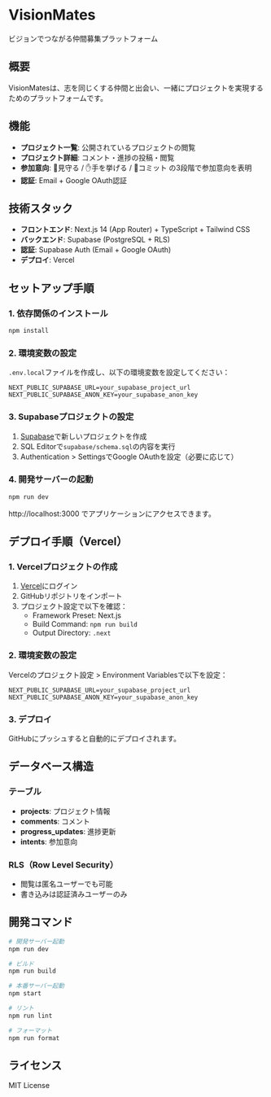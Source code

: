 # VisionMates

ビジョンでつながる仲間募集プラットフォーム

## 概要

VisionMatesは、志を同じくする仲間と出会い、一緒にプロジェクトを実現するためのプラットフォームです。

## 機能

- **プロジェクト一覧**: 公開されているプロジェクトの閲覧
- **プロジェクト詳細**: コメント・進捗の投稿・閲覧
- **参加意向**: 👀見守る / ✋手を挙げる / 🚀コミット の3段階で参加意向を表明
- **認証**: Email + Google OAuth認証

## 技術スタック

- **フロントエンド**: Next.js 14 (App Router) + TypeScript + Tailwind CSS
- **バックエンド**: Supabase (PostgreSQL + RLS)
- **認証**: Supabase Auth (Email + Google OAuth)
- **デプロイ**: Vercel

## セットアップ手順

### 1. 依存関係のインストール

```bash
npm install
```

### 2. 環境変数の設定

`.env.local`ファイルを作成し、以下の環境変数を設定してください：

```env
NEXT_PUBLIC_SUPABASE_URL=your_supabase_project_url
NEXT_PUBLIC_SUPABASE_ANON_KEY=your_supabase_anon_key
```

### 3. Supabaseプロジェクトの設定

1. [Supabase](https://supabase.com)で新しいプロジェクトを作成
2. SQL Editorで`supabase/schema.sql`の内容を実行
3. Authentication > SettingsでGoogle OAuthを設定（必要に応じて）

### 4. 開発サーバーの起動

```bash
npm run dev
```

http://localhost:3000 でアプリケーションにアクセスできます。

## デプロイ手順（Vercel）

### 1. Vercelプロジェクトの作成

1. [Vercel](https://vercel.com)にログイン
2. GitHubリポジトリをインポート
3. プロジェクト設定で以下を確認：
   - Framework Preset: Next.js
   - Build Command: `npm run build`
   - Output Directory: `.next`

### 2. 環境変数の設定

Vercelのプロジェクト設定 > Environment Variablesで以下を設定：

```
NEXT_PUBLIC_SUPABASE_URL=your_supabase_project_url
NEXT_PUBLIC_SUPABASE_ANON_KEY=your_supabase_anon_key
```

### 3. デプロイ

GitHubにプッシュすると自動的にデプロイされます。

## データベース構造

### テーブル

- **projects**: プロジェクト情報
- **comments**: コメント
- **progress_updates**: 進捗更新
- **intents**: 参加意向

### RLS（Row Level Security）

- 閲覧は匿名ユーザーでも可能
- 書き込みは認証済みユーザーのみ

## 開発コマンド

```bash
# 開発サーバー起動
npm run dev

# ビルド
npm run build

# 本番サーバー起動
npm start

# リント
npm run lint

# フォーマット
npm run format
```

## ライセンス

MIT License 